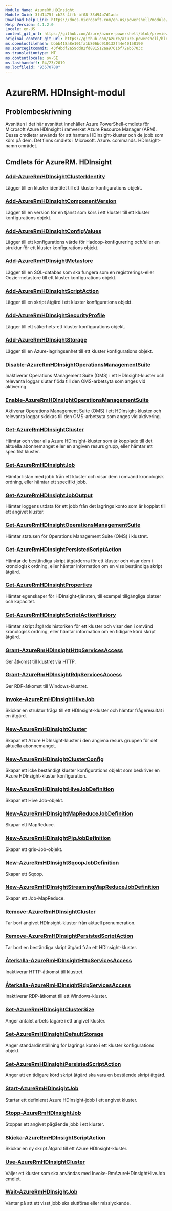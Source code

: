```yaml
---
Module Name: AzureRM.HDInsight
Module Guid: 3fd1475f-cb23-4ffb-bf08-33d94b7d1acb
Download Help Link: https://docs.microsoft.com/en-us/powershell/module/azurerm.hdinsight
Help Version: 4.1.2.0
Locale: en-US
content_git_url: https://github.com/Azure/azure-powershell/blob/preview/src/ResourceManager/HDInsight/Commands.HDInsight/help/AzureRM.HDInsight.md
original_content_git_url: https://github.com/Azure/azure-powershell/blob/preview/src/ResourceManager/HDInsight/Commands.HDInsight/help/AzureRM.HDInsight.md
ms.openlocfilehash: bbbb418a8e101fa1b806bc910132f44e40158190
ms.sourcegitcommit: 43f4bdf2a59dd82fd881512aa9761bf72eb5703c
ms.translationtype: MT
ms.contentlocale: sv-SE
ms.lasthandoff: 04/23/2019
ms.locfileid: "93570788"
---
```

# AzureRM. HDInsight-modul
## Problembeskrivning
Avsnitten i det här avsnittet innehåller Azure PowerShell-cmdlets för Microsoft Azure HDInsight i ramverket Azure Resource Manager (ARM). Dessa cmdletar används för att hantera HDInsight-kluster och de jobb som körs på dem. Det finns cmdlets i Microsoft. Azure. commands. HDInsight-namn området.

## Cmdlets för AzureRM. HDInsight
### [Add-AzureRmHDInsightClusterIdentity](Add-AzureRmHDInsightClusterIdentity.md)
Lägger till en kluster identitet till ett kluster konfigurations objekt.

### [Add-AzureRmHDInsightComponentVersion](Add-AzureRmHDInsightComponentVersion.md)
Lägger till en version för en tjänst som körs i ett kluster till ett kluster konfigurations objekt.

### [Add-AzureRmHDInsightConfigValues](Add-AzureRmHDInsightConfigValues.md)
Lägger till ett konfigurations värde för Hadoop-konfigurering och/eller en struktur för ett kluster konfigurations objekt.

### [Add-AzureRmHDInsightMetastore](Add-AzureRmHDInsightMetastore.md)
Lägger till en SQL-databas som ska fungera som en registrerings-eller Oozie-metastore till ett kluster konfigurations objekt.

### [Add-AzureRmHDInsightScriptAction](Add-AzureRmHDInsightScriptAction.md)
Lägger till en skript åtgärd i ett kluster konfigurations objekt.

### [Add-AzureRmHDInsightSecurityProfile](Add-AzureRmHDInsightSecurityProfile.md)
Lägger till ett säkerhets-ett kluster konfigurations objekt.

### [Add-AzureRmHDInsightStorage](Add-AzureRmHDInsightStorage.md)
Lägger till en Azure-lagringsenhet till ett kluster konfigurations objekt.

### [Disable-AzureRmHDInsightOperationsManagementSuite](Disable-AzureRmHDInsightOperationsManagementSuite.md)
Inaktiverar Operations Management Suite (OMS) i ett HDInsight-kluster och relevanta loggar slutar flöda till den OMS-arbetsyta som anges vid aktivering.

### [Enable-AzureRmHDInsightOperationsManagementSuite](Enable-AzureRmHDInsightOperationsManagementSuite.md)
Aktiverar Operations Management Suite (OMS) i ett HDInsight-kluster och relevanta loggar skickas till den OMS-arbetsyta som anges vid aktivering.

### [Get-AzureRmHDInsightCluster](Get-AzureRmHDInsightCluster.md)
Hämtar och visar alla Azure HDInsight-kluster som är kopplade till det aktuella abonnemanget eller en angiven resurs grupp, eller hämtar ett specifikt kluster.

### [Get-AzureRmHDInsightJob](Get-AzureRmHDInsightJob.md)
Hämtar listan med jobb från ett kluster och visar dem i omvänd kronologisk ordning, eller hämtar ett specifikt jobb.

### [Get-AzureRmHDInsightJobOutput](Get-AzureRmHDInsightJobOutput.md)
Hämtar loggens utdata för ett jobb från det lagrings konto som är kopplat till ett angivet kluster.

### [Get-AzureRmHDInsightOperationsManagementSuite](Get-AzureRmHDInsightOperationsManagementSuite.md)
Hämtar statusen för Operations Management Suite (OMS) i klustret.

### [Get-AzureRmHDInsightPersistedScriptAction](Get-AzureRmHDInsightPersistedScriptAction.md)
Hämtar de beständiga skript åtgärderna för ett kluster och visar dem i kronologisk ordning, eller hämtar information om en viss beständiga skript åtgärd.

### [Get-AzureRmHDInsightProperties](Get-AzureRmHDInsightProperties.md)
Hämtar egenskaper för HDInsight-tjänsten, till exempel tillgängliga platser och kapacitet.

### [Get-AzureRmHDInsightScriptActionHistory](Get-AzureRmHDInsightScriptActionHistory.md)
Hämtar skript åtgärds historiken för ett kluster och visar den i omvänd kronologisk ordning, eller hämtar information om en tidigare körd skript åtgärd.

### [Grant-AzureRmHDInsightHttpServicesAccess](Grant-AzureRmHDInsightHttpServicesAccess.md)
Ger åtkomst till klustret via HTTP.

### [Grant-AzureRmHDInsightRdpServicesAccess](Grant-AzureRmHDInsightRdpServicesAccess.md)
Ger RDP-åtkomst till Windows-klustret.

### [Invoke-AzureRmHDInsightHiveJob](Invoke-AzureRmHDInsightHiveJob.md)
Skickar en struktur fråga till ett HDInsight-kluster och hämtar frågeresultat i en åtgärd.

### [New-AzureRmHDInsightCluster](New-AzureRmHDInsightCluster.md)
Skapar ett Azure HDInsight-kluster i den angivna resurs gruppen för det aktuella abonnemanget.

### [New-AzureRmHDInsightClusterConfig](New-AzureRmHDInsightClusterConfig.md)
Skapar ett icke beständigt kluster konfigurations objekt som beskriver en Azure HDInsight-kluster konfiguration.

### [New-AzureRmHDInsightHiveJobDefinition](New-AzureRmHDInsightHiveJobDefinition.md)
Skapar ett Hive Job-objekt.

### [New-AzureRmHDInsightMapReduceJobDefinition](New-AzureRmHDInsightMapReduceJobDefinition.md)
Skapar ett MapReduce.

### [New-AzureRmHDInsightPigJobDefinition](New-AzureRmHDInsightPigJobDefinition.md)
Skapar ett gris-Job-objekt.

### [New-AzureRmHDInsightSqoopJobDefinition](New-AzureRmHDInsightSqoopJobDefinition.md)
Skapar ett Sqoop.

### [New-AzureRmHDInsightStreamingMapReduceJobDefinition](New-AzureRmHDInsightStreamingMapReduceJobDefinition.md)
Skapar ett Job-MapReduce.

### [Remove-AzureRmHDInsightCluster](Remove-AzureRmHDInsightCluster.md)
Tar bort angivet HDInsight-kluster från aktuell prenumeration.

### [Remove-AzureRmHDInsightPersistedScriptAction](Remove-AzureRmHDInsightPersistedScriptAction.md)
Tar bort en beständiga skript åtgärd från ett HDInsight-kluster.

### [Återkalla-AzureRmHDInsightHttpServicesAccess](Revoke-AzureRmHDInsightHttpServicesAccess.md)
Inaktiverar HTTP-åtkomst till klustret.

### [Återkalla-AzureRmHDInsightRdpServicesAccess](Revoke-AzureRmHDInsightRdpServicesAccess.md)
Inaktiverar RDP-åtkomst till ett Windows-kluster.

### [Set-AzureRmHDInsightClusterSize](Set-AzureRmHDInsightClusterSize.md)
Anger antalet arbets tagare i ett angivet kluster.

### [Set-AzureRmHDInsightDefaultStorage](Set-AzureRmHDInsightDefaultStorage.md)
Anger standardinställning för lagrings konto i ett kluster konfigurations objekt.

### [Set-AzureRmHDInsightPersistedScriptAction](Set-AzureRmHDInsightPersistedScriptAction.md)
Anger att en tidigare körd skript åtgärd ska vara en bestående skript åtgärd.

### [Start-AzureRmHDInsightJob](Start-AzureRmHDInsightJob.md)
Startar ett definierat Azure HDInsight-jobb i ett angivet kluster.

### [Stopp-AzureRmHDInsightJob](Stop-AzureRmHDInsightJob.md)
Stoppar ett angivet pågående jobb i ett kluster.

### [Skicka-AzureRmHDInsightScriptAction](Submit-AzureRmHDInsightScriptAction.md)
Skickar en ny skript åtgärd till ett Azure HDInsight-kluster.

### [Use-AzureRmHDInsightCluster](Use-AzureRmHDInsightCluster.md)
Väljer ett kluster som ska användas med Invoke-RmAzureHDInsightHiveJob cmdlet.

### [Wait-AzureRmHDInsightJob](Wait-AzureRmHDInsightJob.md)
Väntar på att ett visst jobb ska slutföras eller misslyckande.

